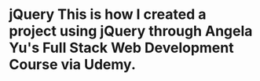 # jQuery This is how I created a project using jQuery through Angela Yu's Full Stack Web Development Course via Udemy.

